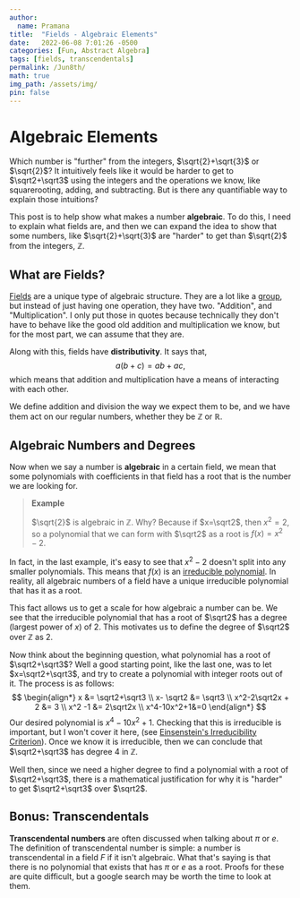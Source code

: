 ```yaml
---
author:
  name: Pramana
title:  "Fields - Algebraic Elements"
date:   2022-06-08 7:01:26 -0500
categories: [Fun, Abstract Algebra]
tags: [fields, transcendentals]
permalink: /Jun8th/
math: true
img_path: /assets/img/
pin: false
---
```


# Algebraic Elements

Which number is "further" from the integers, $\sqrt{2}+\sqrt{3}$ or
$\sqrt{2}$? It intuitively feels like it would be harder to
get to $\sqrt2+\sqrt3$ using the integers and the operations we know,
like squarerooting, adding, and subtracting. But is there any quantifiable
way to explain those intuitions?

This post is to help show what makes a number **algebraic**.
To do this, I need to explain what fields are, and then we can
expand the idea to show that some numbers, like $\sqrt{2}+\sqrt{3}$ are
"harder" to get than $\sqrt{2}$ from the integers, $\mathbb{Z}$.

## What are Fields?

[Fields](https://en.wikipedia.org/wiki/Field_(mathematics)) are a unique type
of algebraic structure. They are a lot like a
[group](https://en.wikipedia.org/wiki/Group_(mathematics)), but instead of just
having one operation, they have two. "Addition", and "Multiplication".
I only put those in quotes because technically they don't have to
behave like the good old addition and multiplication we know,
but for the most part, we can assume that they are.

Along with this, fields have **distributivity**. It
says that, $$ a(b+c) = ab + ac,$$ which means that addition and
multiplication have a means of interacting with each other.

We define addition and division the way we expect them to be,
 and we have them act on our regular numbers,
whether they be $\mathbb{Z}$ or $\mathbb{R}$.

## Algebraic Numbers and Degrees

Now when we say a number is **algebraic** in a certain field, we mean
that some polynomials with coefficients in that field has a root
that is the number we are looking for.

> **Example**
>
> $\sqrt{2}$ is algebraic in $\mathbb{Z}$. Why?
> Because if $x=\sqrt2$, then $x^2=2$, so a polynomial that we can form
> with $\sqrt2$ as a root is $f(x)=x^2-2$.

In fact, in the last example, it's easy to see that $x^2-2$ doesn't
split into any smaller polynomials. This means that $f(x)$ is
an [irreducible polynomial](https://en.wikipedia.org/wiki/Irreducible_polynomial). In reality, all algebraic numbers of a field
have a unique irreducible polynomial that has it as a root.

This fact allows us to get a scale for how algebraic a number can be.
We see that the irreducible polynomial that has a root of $\sqrt2$ has
a degree (largest power of $x$) of $2$. This motivates us to define
the degree of $\sqrt2$ over $\mathbb{Z}$ as $2$.

Now think about the beginning question, what polynomial has a root of
$\sqrt2+\sqrt3$? Well a good starting point, like the last one,
was to let $x=\sqrt2+\sqrt3$, and try to create a polynomial with
integer roots out of it. The process is as follows:
$$
\begin{align*}
x &= \sqrt2+\sqrt3 \\
x- \sqrt2 &= \sqrt3 \\
x^2-2\sqrt2x + 2 &= 3 \\
x^2 -1 &= 2\sqrt2x \\
x^4-10x^2+1&=0
\end{align*}
$$
Our desired polynomial is $x^4-10x^2+1$. Checking that this
is irreducible is important, but I won't cover it here,
(see [Einsenstein's Irreducibility Criterion](https://en.wikipedia.org/wiki/Eisenstein%27s_criterion)). Once we know it is irreducible,
then we can conclude that $\sqrt2+\sqrt3$ has degree $4$ in $\mathbb{Z}$.

Well then, since we need a higher degree to find a polynomial with a root of
$\sqrt2+\sqrt3$, there is a mathematical justification for why it is
"harder" to get $\sqrt2+\sqrt3$ over $\sqrt2$.

## Bonus: Transcendentals

**Transcendental numbers** are often discussed when talking about $\pi$ or $e$.
The definition of transcendental number is simple: a number is transcendental
in a field $F$ if it isn't algebraic. What that's saying is that there is
no polynomial that exists that has $\pi$ or $e$ as a root. Proofs for these
are quite difficult, but a google search may be worth the time to look at them.
